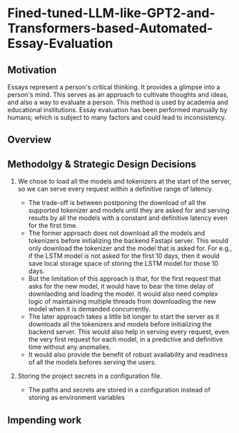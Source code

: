 # Fined-tuned-LLM-like-GPT2-and-Transformers-based-Automated-Essay-Evaluation

## Motivation
Essays represent a person's critical thinking. It provides a glimpse into a person's mind. This serves as an approach to cultivate thoughts and ideas, and also a way to evaluate a person. This method is used by academia and educational institutions. Essay evaluation has been performed manually by humans; which is subject to many factors and could lead to inconsistency.

## Overview

## Methodolgy & Strategic Design Decisions
1. We chose to load all the models and tokenizers at the start of the server, so we can serve every request within a definitive range of latency.
    - The trade-off is between postponing the download of all the supported tokenizer and models until they are asked for and serving results by all the models with a constant and definitive latency even for the first time.
    - The former approach does not download all the models and tokenizers before initializing the backend Fastapi server. This would only download the tokenizer and the model that is asked for. For e.g., if the LSTM model is not asked for the first 10 days, then it would save local storage space of storing the LSTM model for those 10 days. 
    - But the limitation of this approach is that, for the first request that asks for the new model, it would have to bear the time delay of downlaoding and loading the model. It would also need complex logic of maintaining multiple threads from downloading the new model when it is demanded concurrently.
    - The later approach takes a little bit longer to start the server as it downloads all the tokenizers and models before initializing the backend server. This would also help in serving every request, even the very first request for each model, in a predictive and definitive time without any anomalies.
    - It would also provide the benefit of robust availability and readiness of all the models befores serving the users.

2. Storing the project secrets in a configuration file.
    - The paths and secrets are stored in a configuration instead of storing as environment variables


## Impending work 